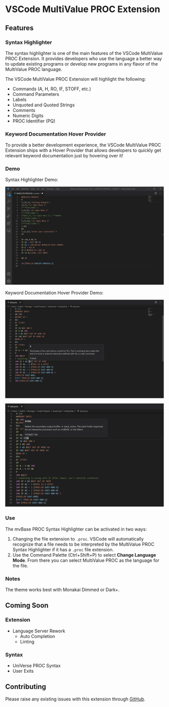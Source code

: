 # VSCode MultiValue PROC Extension

## Features

### Syntax Highlighter

The syntax highlighter is one of the main features of the VSCode MultiValue PROC Extension. It provides developers who use the language a better way to update existing programs or develop new programs in any flavor of the MultiValue PROC language.

The VSCode MultiValue PROC Extension will highlight the following:
* Commands (A, H, RO, IF, STOFF, etc.)
* Command Parameters
* Labels
* Unquoted and Quoted Strings
* Comments
* Numeric Digits
* PROC Identifier (PQ)

### Keyword Documentation Hover Provider

To provide a better development experience, the VSCode MultiValue PROC Extension ships with a Hover Provider that allows developers to quickly get relevant keyword documentation just by hovering over it!

### Demo

Syntax Highlighter Demo:

<p float="left">
  <img src="./image_assets/syntax_highlighter_demo.jpg"/>
</p>

Keyword Documentation Hover Provider Demo:

<p float="left">
  <img src="./image_assets/hover_demo.jpg"/>
</p>

<p float="left">
  <img src="./image_assets/hover_demo_2.jpg"/>
</p>

### Use

The mvBase PROC Syntax Highlighter can be activated in two ways:

1. Changing the file extension to `.proc`. VSCode will automatically recognize that a file needs to be interpreted by the MultiValue PROC Syntax Highlighter if it has a `.proc` file extension.
2. Use the Command Palette (Ctrl+Shift+P) to select **Change Language Mode**. From there you can select MultiValue PROC as the language for the file.

### Notes

The theme works best with Monakai Dimmed or Dark+.

## Coming Soon

### Extension
* Language Server Rework
  * Auto Completion
  * Linting

### Syntax
* UniVerse PROC Syntax
* User Exits

## Contributing

Please raise any existing issues with this extension through [GitHub](https://github.com/tcharts-boop/mvbase-proc-extension/issues).
